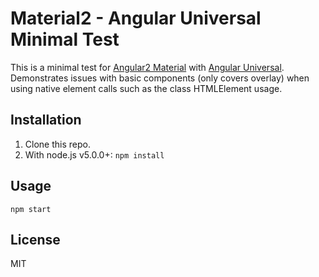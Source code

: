 # Material2 - Angular Universal Minimal Test

This is a minimal test for [Angular2 Material](https://github.com/angular/material2) with [Angular Universal](https://github.com/angular/universal). Demonstrates issues with basic components (only covers overlay) when using native element calls such as the class HTMLElement usage.

## Installation
1. Clone this repo.
2. With node.js v5.0.0+: `npm install`

## Usage
```
npm start
```
## License
MIT
